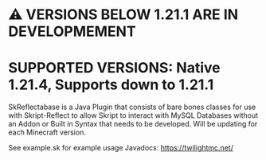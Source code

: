 # ⚠️ VERSIONS BELOW 1.21.1 ARE IN DEVELOPMEMENT
# SUPPORTED VERSIONS: Native 1.21.4, Supports down to 1.21.1 
SkReflectabase is a Java Plugin that consists of bare bones classes for use with Skript-Reflect to allow Skript to interact with MySQL Databases without an Addon or Built in Syntax that needs to be developed. Will be updating for each Minecraft version.

See example.sk for example usage
Javadocs: https://twilightmc.net/
